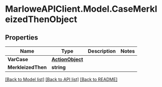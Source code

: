 # MarloweAPIClient.Model.CaseMerkleizedThenObject

## Properties

Name | Type | Description | Notes
------------ | ------------- | ------------- | -------------
**VarCase** | [**ActionObject**](ActionObject.md) |  | 
**MerkleizedThen** | **string** |  | 

[[Back to Model list]](../README.md#documentation-for-models) [[Back to API list]](../README.md#documentation-for-api-endpoints) [[Back to README]](../README.md)

